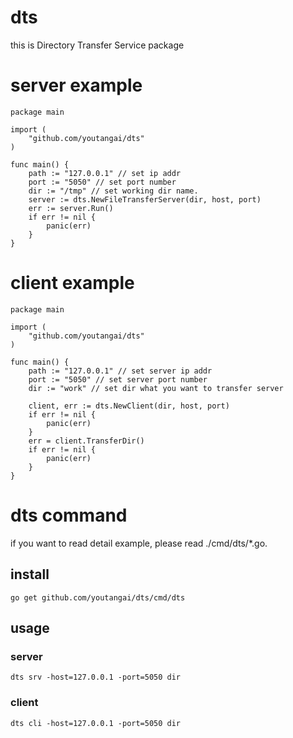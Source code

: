 # dts
this is Directory Transfer Service package

# server example
```
package main

import (
    "github.com/youtangai/dts"
)

func main() {
    path := "127.0.0.1" // set ip addr
    port := "5050" // set port number
    dir := "/tmp" // set working dir name. 
    server := dts.NewFileTransferServer(dir, host, port)
    err := server.Run()
    if err != nil {
        panic(err)
    }
}
```

# client example

```
package main

import (
    "github.com/youtangai/dts"
)

func main() {
    path := "127.0.0.1" // set server ip addr
    port := "5050" // set server port number
    dir := "work" // set dir what you want to transfer server

    client, err := dts.NewClient(dir, host, port)
    if err != nil {
        panic(err)
    }
    err = client.TransferDir()
    if err != nil {
        panic(err)
    }
}
```

# dts command 
if you want to read detail example, please read ./cmd/dts/*.go.
## install
`go get github.com/youtangai/dts/cmd/dts`
## usage
### server
`dts srv -host=127.0.0.1 -port=5050 dir`
### client
`dts cli -host=127.0.0.1 -port=5050 dir`

